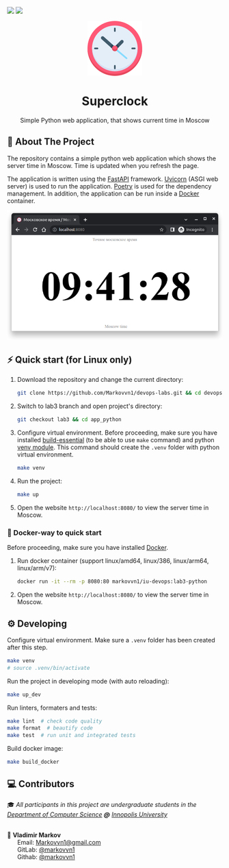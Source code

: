 ![](https://github.com/markovvn1/devops-labs/actions/workflows/app_python.yml/badge.svg?branch=lab3) ![](https://github.com/markovvn1/devops-labs/actions/workflows/app_python_docker.yml/badge.svg?branch=lab3)



<div align="center">
  <img src=".github/logo.png" height="128px"/><br/>
  <h1>Superclock</h1>
  <p>Simple Python web application, that shows current time in Moscow</a></p>
</div>

## 📝 About The Project

The repository contains a simple python web application which shows the server time in Moscow. Time is updated when you refresh the page.

The application is written using the [FastAPI](https://fastapi.tiangolo.com/) framework. [Uvicorn](https://www.uvicorn.org/) (ASGI web server) is used to run the application. [Poetry](https://python-poetry.org/) is used for the dependency management. In addition, the application can be run inside a [Docker](https://www.docker.com/) container.

<div align="center">
  <img src=".github/web_demo.png" width="600px"/>
</div>

## ⚡️ Quick start (for Linux only)

1. Download the repository and change the current directory:

   ```bash
   git clone https://github.com/Markovvn1/devops-labs.git && cd devops-labs
   ```

2. Switch to lab3 branch and open project's directory:

   ```bash
   git checkout lab3 && cd app_python
   ```

3. Configure virtual environment. Before proceeding, make sure you have installed [build-essential](https://packages.debian.org/en/sid/build-essential) (to be able to use `make` command) and python [venv module](https://docs.python.org/3/library/venv.html). This command should create the `.venv` folder with python virtual environment.

   ```bash
   make venv
   ```

4. Run the project:

   ```bash
   make up
   ```

5. Open the website `http://localhost:8080/` to view the server time in Moscow.

### :whale: Docker-way to quick start

Before proceeding, make sure you have installed [Docker](https://docs.docker.com/engine/install/).

1. Run docker container (support linux/amd64, linux/386, linux/arm64, linux/arm/v7):

   ```bash
   docker run -it --rm -p 8080:80 markovvn1/iu-devops:lab3-python
   ```

2. Open the website `http://localhost:8080/` to view the server time in Moscow.

## ⚙️ Developing

Configure virtual environment. Make sure a `.venv` folder has been created after this step.

```bash
make venv
# source .venv/bin/activate
```

Run the project in developing mode (with auto reloading):

```bash
make up_dev
```

Run linters, formaters and tests:

```bash
make lint  # check code quality
make format  # beautify code
make test  # run unit and integrated tests
```

Build docker image:

```bash
make build_docker
```

## :computer: Contributors

<p>

  :mortar_board: <i>All participants in this project are undergraduate students in the <a href="https://apply.innopolis.university/en/bachelor/">Department of Computer Science</a> <b>@</b> <a href="https://innopolis.university/">Innopolis University</a></i> <br> <br>

  :boy: <b>Vladimir Markov</b> <br>
  &nbsp;&nbsp;&nbsp;&nbsp;&nbsp; Email: <a>Markovvn1@gmail.com</a> <br>
  &nbsp;&nbsp;&nbsp;&nbsp;&nbsp; GitLab: <a href="https://gitlab.com/markovvn1">@markovvn1</a> <br>
  &nbsp;&nbsp;&nbsp;&nbsp;&nbsp; Githab: <a href="https://github.com/markovvn1">@markovvn1</a> <br>
</p>
